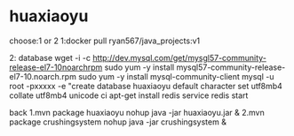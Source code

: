 # huaxiaoyu


choose:1 or 2
1:docker pull ryan567/java_projects:v1

2:
database
wget -i -c http://dev.mysql.com/get/mysgl57-community-release-el7-10noarchrpm
sudo yum -y install mysql57-community-release-el7-10.noarch.rpm
sudo yum -y install mysql-community-client
mysql -u root -pxxxxx -e "create database huaxiaoyu default character set utf8mb4 collate utf8mb4 unicode ci
apt-get install redis
service redis start

back
1.mvn package huaxiaoyu   nohup java -jar huaxiaoyu.jar &
2.mvn package crushingsystem  nohup java -jar crushingsystem &



